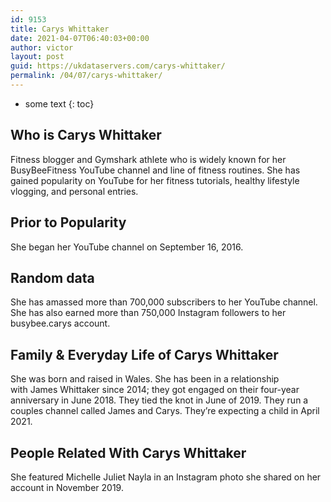 ```yaml
---
id: 9153
title: Carys Whittaker
date: 2021-04-07T06:40:03+00:00
author: victor
layout: post
guid: https://ukdataservers.com/carys-whittaker/
permalink: /04/07/carys-whittaker/
---
```


* some text
{: toc}


## Who is Carys Whittaker



Fitness blogger and Gymshark athlete who is widely known for her BusyBeeFitness YouTube channel and line of fitness routines. She has gained popularity on YouTube for her fitness tutorials, healthy lifestyle vlogging, and personal entries.

                
                
                
## Prior to Popularity



She began her YouTube channel on September 16, 2016.

                
                
                
## Random data



She has amassed more than 700,000 subscribers to her YouTube channel. She has also earned more than 750,000 Instagram followers to her busybee.carys account.

                
                
                
## Family & Everyday Life of Carys Whittaker



She was born and raised in Wales. She has been in a relationship with James Whittaker since 2014; they got engaged on their four-year anniversary in June 2018. They tied the knot in June of 2019. They run a couples channel called James and Carys. They&#8217;re expecting a child in April 2021.

                
                
                
## People Related With Carys Whittaker



She featured Michelle Juliet Nayla in an Instagram photo she shared on her account in November 2019.

                
              
            
          
          
          